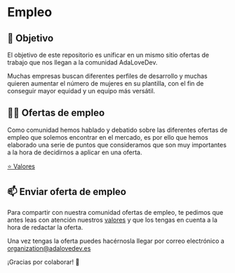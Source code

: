 # Empleo

## 🎯 Objetivo
El objetivo de este repositorio es unificar en un mismo sitio ofertas de trabajo que nos llegan a la comunidad AdaLoveDev.

Muchas empresas buscan diferentes perfiles de desarrollo y muchas quieren aumentar el número de mujeres en su plantilla,
con el fin de conseguir mayor equidad y un equipo más versátil.

## 👩‍💻 Ofertas de empleo
Como comunidad hemos hablado y debatido sobre las diferentes ofertas de empleo que solemos encontrar en el mercado,
es por ello que hemos elaborado una serie de puntos que consideramos que son muy importantes a la hora de decidirnos a aplicar en una oferta.

[⭐ Valores](./valores.md)

## 📫 Enviar oferta de empleo

Para compartir con nuestra comunidad ofertas de empleo, te pedimos que antes leas con atención nuestros [valores](./valores.md)
y que los tengas en cuenta a la hora de redactar la oferta.

Una vez tengas la oferta puedes hacérnosla llegar por correo electrónico a organization@adalovedev.es

¡Gracias por colaborar! 🙏
